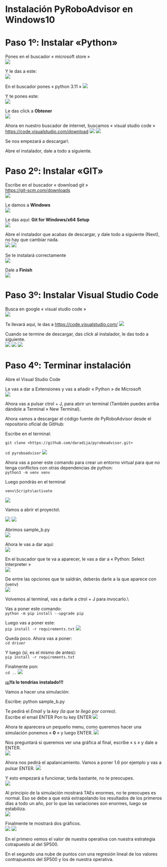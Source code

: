# **Instalación PyRoboAdvisor en Windows10**

# Paso 1º: Instalar «Python»

Pones en el buscador « microsoft store »\
![](assets/17604713979727.jpg)

Y le das a este:\
![](assets/17604714004320.jpg)

En el buscador pones « python 3.11 »
![](assets/17604714042298.jpg)

Y te pones este:\
![](assets/17604714078101.jpg)

Le das click a **Obtener**\
![](assets/17604714112566.jpg)

Ahora en nuestro buscador de internet, buscamos « visual studio code »\
<https://code.visualstudio.com/download>
![](assets/17604714182553.jpg)
![](assets/17604714238033.jpg)

Se nos empezará a descargar\

Abre el instalador, dale a todo a siguiente.

# Paso 2º: Instalar «GIT»

Escribe en el buscador « download git »\
<https://git-scm.com/downloads>\
![](assets/17604714616084.jpg)

Le damos a **Windows**\
![](assets/17604714651541.jpg)

Le das aquí: **Git for Windows/x64 Setup**\
![](assets/17604714679490.jpg)

Abre el instalador que acabas de descargar, y dale todo a siguiente
(Next), no hay que cambiar nada.\
![](assets/17604714727064.jpg)
![](assets/17604714773687.jpg)

Se te instalará correctamente\
![](assets/17604714822508.jpg)

Dale a **Finish**\
![](assets/17604714867452.jpg)

# Paso 3º: Instalar Visual Studio Code

Busca en google « visual studio code »\
![](assets/17604714926089.jpg)

Te llevará aquí, le das a <https://code.visualstudio.com/>
![](assets/17604714987350.jpg)

Cuando se termine de descargar, das click al instalador, le das todo a
siguiente.\
![](assets/17604715161919.jpg)
![](assets/17604715193759.jpg)
![](assets/17604715239384.jpg)

# Paso 4º: Terminar instalación

Abre el Visual Studio Code

Le vas a dar a Extensiones y vas a añadir « Python » de Microsoft\
![](assets/17604715311130.jpg)

Ahora vas a pulsar ctrol + J, para abrir un terminal (También puedes
arriba dándole a Terminal » New Terminal).

Ahora vamos a descargar el código fuente de PyRoboAdvisor desde el
repositorio oficial de GitHub:

Escribe en el terminal:

`git clone <https://github.com/daradija/pyroboadvisor.git>`

`cd pyroboadvisor`
![](assets/17604715447554.jpg)

Ahora vas a poner este comando para crear un entorno virtual para que no
tenga conflictos con otras dependencias de python:  
`python3 -m venv venv`

Luego pondrás en el terminal

`venv\Scripts\activate`  

![](assets/17604717104072.jpg)


Vamos a abrir el proyecto\

![](assets/17604717643745.jpg)
![](assets/17604717751058.jpg)


Abrimos sample_b.py\
![](assets/17604717949845.jpg)

Ahora le vas a dar aquí:\
![](assets/17604718020510.jpg)

En el buscador que te va a aparecer, le vas a dar a « Python: Select
Interpreter »\
![](assets/17604718081772.jpg)

De entre las opciones que te saldrán, deberás darle a la que aparece con
(venv)\
![](assets/17604718217226.jpg)


Volvemos al terminal, vas a darle a ctrol + J para invocarlo.\

Vas a poner este comando:\
`python -m pip install --upgrade pip`


Luego vas a poner este:\
`pip install -r requirements.txt`
![](assets/17604718523612.jpg)

Queda poco. Ahora vas a poner:\
`cd driver`

Y luego (sí, es el mismo de antes):\
`pip install -r requirements.txt`

Finalmente pon:\
`cd ..`
![](assets/17604719423361.jpg)

**¡¡¡Ya lo tendrías instalado!!!**

Vamos a hacer una simulación:

Escribe: python sample_b.py

Te pedirá el *Email* y la *key (la que te llegó por correo)*.\
Escribe el email ENTER Pon tu key ENTER
![](assets/17604719535455.jpg)

Ahora te aparecera un pequeño menu, como queremos hacer una simulación
ponemos « **0** » y luego ENTER.
![](assets/17604719590091.jpg)

Nos preguntará si queremos ver una gráfica al final, escribe « s » y
dale a ENTER.\
![](assets/17604719716157.jpg)

Ahora nos pedirá el apalancamiento. Vamos a poner 1.6 por ejemplo y vas
a pulsar ENTER.
![](assets/17604719777704.jpg)

Y esto empezará a funcionar, tarda bastante, no te preocupes.\
![](assets/17604719847563.jpg)

Al principio de la simulación mostrará TAEs enormes, no te preocupes es
normal. Eso se debe a que está extrapolando los resultados de los
primeros días a todo un año, por lo que las variaciones son enormes,
luego se estabiliza.\
![](assets/17604719985139.jpg)

Finalmente te mostrará dos gráficos.\
![](assets/17604720050375.jpg)
![](assets/17604720079418.jpg)

En el primero vemos el valor de nuestra operativa con nuestra estrategia cotrapuesto al del SP500.

En el segundo una nube de puntos con una regresión lineal de los valores contrapuestos del SP500 y los de nuestra operativa.
